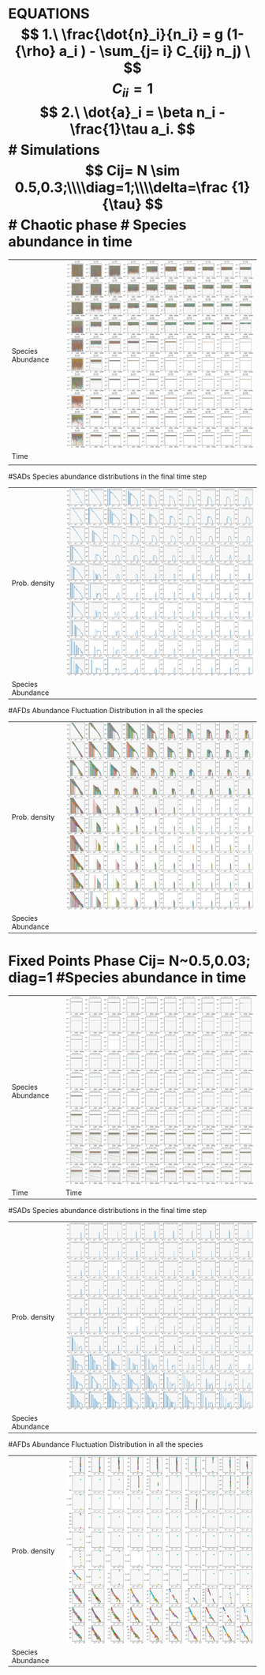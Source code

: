 # EQUATIONS $$ 1.\ \frac{\dot{n}_i}{n_i} = g (1- {\rho} a_i ) - \sum_{j= i} C_{ij} n_j) \ $$ $$ C_{ii} = 1 $$ $$ 2.\ \dot{a}_i = \beta n_i - \frac{1}\tau a_i. $$ # Simulations $$ Cij= N \sim 0.5,0.3;\\\\diag=1;\\\\delta=\frac {1}{\tau} $$ # Chaotic phase # Species abundance in time

|                   |                                            |
| ----------------- | ------------------------------------------ |
| Species Abundance | ![a title](DeltaBeta/Allspeciestest-1.png) |
| Time              |                                            |
|                   |                                            |

#SADs Species abundance distributions in the final time step

|                   |                                      |
| ----------------- | ------------------------------------ |
| Prob. density     | ![a title](DeltaBeta/SADstest-1.png) |
| Species Abundance |                                      |

#AFDs Abundance Fluctuation Distribution in all the species

|                   |                                      |
| ----------------- | ------------------------------------ |
| Prob. density     | ![a title](DeltaBeta/AFDstest-1.png) |
| Species Abundance |                                      |

# Fixed Points Phase Cij= N~0.5,0.03; diag=1 #Species abundance in time

|                   |                                                    |
| ----------------- | -------------------------------------------------- |
| Species Abundance | ![a title](DeltaBeta/Allspeciesfixedpoints2-1.png) |
| Time              | Time                                               |

#SADs Species abundance distributions in the final time step

|                   |                                                   |
| ----------------- | ------------------------------------------------- |
| Prob. density     | ![a title](DeltaBeta/SADsdiag1FixedPoints2-1.png) |
| Species Abundance |                                                   |

#AFDs Abundance Fluctuation Distribution in all the species

|                   |                                                   |
| ----------------- | ------------------------------------------------- |
| Prob. density     | ![a title](DeltaBEta/AFDsdiag1FixedPoints2-1.png) |
| Species Abundance |                                                   |
